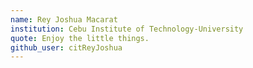 ```yaml
---
name: Rey Joshua Macarat
institution: Cebu Institute of Technology-University
quote: Enjoy the little things.
github_user: citReyJoshua
---
```

